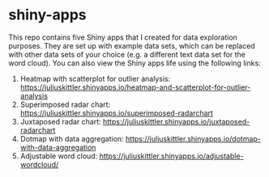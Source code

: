 # shiny-apps

This repo contains five Shiny apps that I created for data exploration purposes. They are set up with example data sets, which can be replaced with other data sets of your choice (e.g. a different text data set for the word cloud). You can also view the Shiny apps life using the following links:

1. Heatmap with scatterplot for outlier analysis: https://juliuskittler.shinyapps.io/heatmap-and-scatterplot-for-outlier-analysis
2. Superimposed radar chart: https://juliuskittler.shinyapps.io/superimposed-radarchart
3. Juxtaposed radar chart: https://juliuskittler.shinyapps.io/juxtaposed-radarchart
4. Dotmap with data aggregation: https://juliuskittler.shinyapps.io/dotmap-with-data-aggregation
5. Adjustable word cloud: https://juliuskittler.shinyapps.io/adjustable-wordcloud/
